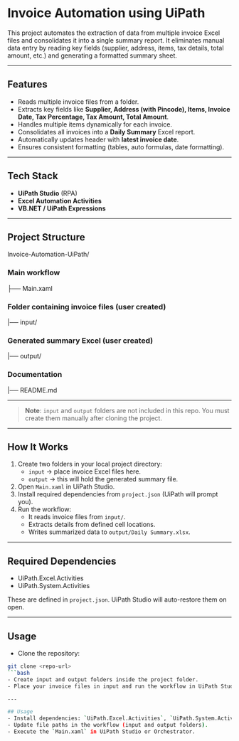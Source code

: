 # Invoice Automation using UiPath

This project automates the extraction of data from multiple invoice Excel files and consolidates it into a single summary report. It eliminates manual data entry by reading key fields (supplier, address, items, tax details, total amount, etc.) and generating a formatted summary sheet.

---

## Features
- Reads multiple invoice files from a folder.
- Extracts key fields like **Supplier, Address (with Pincode), Items, Invoice Date, Tax Percentage, Tax Amount, Total Amount**.
- Handles multiple items dynamically for each invoice.
- Consolidates all invoices into a **Daily Summary** Excel report.
- Automatically updates header with **latest invoice date**.
- Ensures consistent formatting (tables, auto formulas, date formatting).

---

## Tech Stack
- **UiPath Studio** (RPA)
- **Excel Automation Activities**
- **VB.NET / UiPath Expressions**

---

## Project Structure
Invoice-Automation-UiPath/

### Main workflow
├── Main.xaml 
### Folder containing invoice files (user created)
|── input/ 
### Generated summary Excel (user created)
|── output/ 
### Documentation 
|── README.md 

---

> **Note**: `input` and `output` folders are not included in this repo. You must create them manually after cloning the project.

---

## How It Works
1. Create two folders in your local project directory:
   - `input` → place invoice Excel files here.
   - `output` → this will hold the generated summary file.
2. Open `Main.xaml` in UiPath Studio.
3. Install required dependencies from `project.json` (UiPath will prompt you).
4. Run the workflow:
   - It reads invoice files from `input/`.
   - Extracts details from defined cell locations.
   - Writes summarized data to `output/Daily Summary.xlsx`.

---

## Required Dependencies
- UiPath.Excel.Activities
- UiPath.System.Activities

These are defined in `project.json`. UiPath Studio will auto-restore them on open.

---

## Usage
- Clone the repository:
```bash
git clone <repo-url>
```bash
- Create input and output folders inside the project folder.
- Place your invoice files in input and run the workflow in UiPath Studio.

---

## Usage
- Install dependencies: `UiPath.Excel.Activities`, `UiPath.System.Activities`.
- Update file paths in the workflow (input and output folders).
- Execute the `Main.xaml` in UiPath Studio or Orchestrator.
